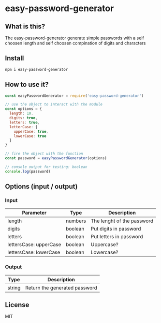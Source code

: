 # easy-password-generator

## What is this?

The easy-password-generator generate simple passwords with a self choosen length and self choosen compination of digits and characters

## Install

```javascript
npm i easy-password-generator
```

## How to use it?

```javascript
const easyPasswordGenerator = require('easy-password-generator')

// use the object to interact with the module
const options = {
  length: 10,
  digits: true,
  letters: true,
  letterCase: {
    upperCase: true,
    lowerCase: true
  }
}

// fire the object with the function
const password = easyPasswordGenerator(options)

// console output for testing: boolean
console.log(password)
```

## Options (input / output)

### Input

| Parameter              | Type    | Description                |
| ---------------------- | ------- | -------------------------- |
| length                 | numbers | The lenght of the password |
| digits                 | boolean | Put digits in password     |
| letters                | boolean | Put letters in password    |
| lettersCase: upperCase | boolean | Uppercase?                 |
| lettersCase: lowerCase | boolean | Lowercase?                 |

### Output

| Type   | Description                   |
| ------ | ----------------------------- |
| string | Return the generated password |

## License

MIT

